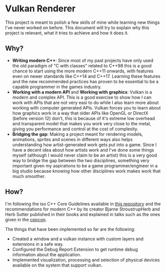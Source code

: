 # Vulkan Renderer

This project is meant to polish a few skills of mine while learning new things I've never worked on before. This document will try to explain why this project is relevant, what it tries to achieve and how it does it.

## Why?

- **Writing modern C++**: Since most of my past projects have only used the old paradigm of "C with classes" related to C++98 this is a good chance to start using the more modern C++11 onwards, with features even on newer standards like C++14 and C++17. Learning these features and the new recommended practices has proven to be essential to be a capable programmer in the games industry.
- **Working with a modern API** and **Working with graphics**: Vulkan is a modern and complex API. This is a good exercise to show how I can work with APIs that are not very easi to do while I also learn more about working with computer generated APIs. Vulkan forces you to learn about how graphics work in a way that older APIs like OpenGL or DirectX (before version 12) don't, this is because of it's extreme low overhead and transparent model that makes you work very close to the metal, giving you performance and control at the cost of complexity.
- **Bridging the gap**: Making a project meant for rendering models, animations, sprites and scenes in different ways also helps understanding how artist-generated work gets put into a game. Since I have a decent idea about how artists work and I've done some things myself (although I would never claim to be an artist) this is a very good way to bridge the gap between the two disciplines, something very important given my aspirations to be a game programmer/engineer in a big studio because knowing how other disciplines work makes work that much smoother.

## How?

I'm following the iso C++ Core Guidelines available in [this repository](https://github.com/isocpp/CppCoreGuidelines) and the recommendations for modern C++ by its creator Bjarne StroustrupHerb and Herb Sutter published in their books and explained in talks such as the ones given in the [cppcon](https://cppcon.org/).

The things that have been implemented so far are the following:

* Created a window and a vulkan instance with custom layers and extensions in a safe way.
* Configured the Debug Report Extension to get runtime debug information about the application.
* Implemented visualization, processing and selection of physical devices available on the system that support vulkan.



